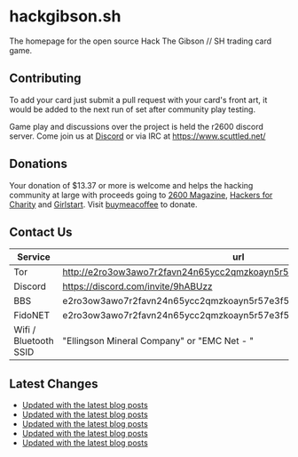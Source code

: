 # hackgibson.sh
The homepage for the open source Hack The Gibson // SH trading card game.


## Contributing

To add your card just submit a pull request with your card's front art, it would be added to the next run of set after community play testing.

Game play and discussions over the project is held the r2600 discord server. Come join us at [Discord](https://discord.com/invite/9hABUzz) or via IRC at https://www.scuttled.net/


## Donations

Your donation of $13.37 or more is welcome and helps the hacking community at large with proceeds going to [2600 Magazine](https://2600.com/), [Hackers for Charity](https://hackersforcharity.org) and [Girlstart](https://girlstart.org).  Visit [buymeacoffee](https://www.buymeacoffee.com/hackgibson.sh) to donate.


## Contact Us

Service | url
-|-
Tor | http://e2ro3ow3awo7r2favn24n65ycc2qmzkoayn5r57e3f56nvjwdcgg32ad.onion
Discord | https://discord.com/invite/9hABUzz
BBS | e2ro3ow3awo7r2favn24n65ycc2qmzkoayn5r57e3f56nvjwdcgg32ad.onion:23
FidoNET | e2ro3ow3awo7r2favn24n65ycc2qmzkoayn5r57e3f56nvjwdcgg32ad.onion:24554
Wifi / Bluetooth SSID | "Ellingson Mineral Company" or "EMC Net - <fidonet address>"

## Latest Changes
<!-- BLOG-POST-LIST:START -->
- [Updated with the latest blog posts](https://github.com/DFW2600/hackgibson.sh/commit/070af0dba59857a3417ea3f2a728968b9a6ae9ee)
- [Updated with the latest blog posts](https://github.com/DFW2600/hackgibson.sh/commit/2caa01b9522cff426641c41e844b2211dc426d74)
- [Updated with the latest blog posts](https://github.com/DFW2600/hackgibson.sh/commit/bb619a08eafa6ff8a45fe7723a38b081c8a197be)
- [Updated with the latest blog posts](https://github.com/DFW2600/hackgibson.sh/commit/8aa0dda6f4558c8244380bbab908caba8b08a8d1)
- [Updated with the latest blog posts](https://github.com/DFW2600/hackgibson.sh/commit/01c10c43e1bd5e78891dc059b84b9a6075c6be61)
<!-- BLOG-POST-LIST:END -->
